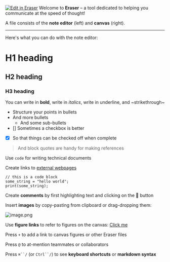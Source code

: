 [![Edit in Eraser](https://firebasestorage.googleapis.com/v0/b/second-petal-295822.appspot.com/o/images%2Fgithub%2FOpen%20in%20Eraser.svg?alt=media&token=968381c8-a7e7-472a-8ed6-4a6626da5501)](https://app.eraser.io/workspace/66xj0KUfWF72e8eGomeS)
Welcome to **Eraser** – a tool dedicated to helping you communicate at the speed of thought! 

A file consists of the **note editor** (left) and **canvas** (right). 

---

Here's what you can do with the note editor:

# H1 heading
## H2 heading
### H3 heading
You can write in **bold**, write in _italics_, write in underline, and ~strikethrough~

- Structure your points in bullets
- And more bullets
    - And some sub-bullets
- [] Sometimes a checkbox is better
- [x] So that things can be checked off when complete
> And block quotes are handy for making references

Use `code` for writing technical documents

Create links to [﻿external webpages](http://www.tryeraser.com/templates) 

```
// this is a code block
some_string = "hello world";
print(some_string);
```
Create **comments** by first highlighting text and clicking on the 💬 button

Insert **images** by copy-pasting from clipboard or drag-dropping them:

![image.png](https://eraser.imgix.net/workspaces/XkqFk9NKAj4RkEtWtfpX/reS6fUv66LcKWYn8yV2OvCPvwSm2/sCzS9VaN5uDGERvr9cjI.png?ixlib=js-3.7.0 "image.png")

Use **figure links** to refer to figures on the canvas: [﻿Click me](https://app.eraser.io/workspace/66xj0KUfWF72e8eGomeS?elements=qav96acod5DH6xRoco62mA) 

Press `+`  to add a link to canvas figures or other Eraser files

Press `@`  to at-mention teammates or collaborators

Press `⌘``/` (or `Ctrl``/`﻿) to see **keyboard shortcuts** or **markdown syntax**


<!--- Eraser file: https://app.eraser.io/workspace/66xj0KUfWF72e8eGomeS --->